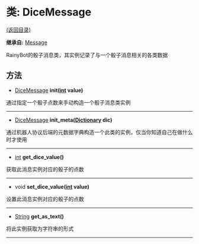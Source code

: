 # 类: DiceMessage  
[(返回目录)](README.md)  
  
**继承自:** [Message](Message.md)  
  
RainyBot的骰子消息类，其实例记录了与一个骰子消息相关的各类数据  
  
## 方法 
  
- [DiceMessage](DiceMessage.md) **init([int](https://docs.godotengine.org/en/latest/classes/class_int.html) value)**  
  
通过指定一个骰子点数来手动构造一个骰子消息类实例  
  
---  
  
- [DiceMessage](DiceMessage.md) **init_meta([Dictionary](https://docs.godotengine.org/en/latest/classes/class_dictionary.html) dic)**  
  
通过机器人协议后端的元数据字典构造一个此类的实例，仅当你知道自己在做什么时才使用  
  
---  
  
- [int](https://docs.godotengine.org/en/latest/classes/class_int.html) **get_dice_value()**  
  
获取此消息实例对应的骰子的点数  
  
---  
  
- void **set_dice_value([int](https://docs.godotengine.org/en/latest/classes/class_int.html) value)**  
  
设置此消息实例对应的骰子的点数  
  
---  
  
- [String](https://docs.godotengine.org/en/latest/classes/class_string.html) **get_as_text()**  
  
将此实例获取为字符串的形式  
  
---  
  

